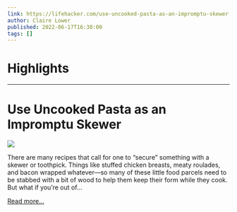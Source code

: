 ```yaml
---
link: https://lifehacker.com/use-uncooked-pasta-as-an-impromptu-skewer-1849078386
author: Claire Lower
published: 2022-06-17T16:30:00
tags: []
---
```

# Highlights


---
# Use Uncooked Pasta as an Impromptu Skewer
![](https://i.kinja-img.com/gawker-media/image/upload/s--Ibh2dH75--/c_fit,fl_progressive,q_80,w_636/7d6fafdf083a3b5d51cc0b8e35ce491c.jpg)

There are many recipes that call for one to “secure” something with a skewer or toothpick. Things like stuffed chicken breasts, meaty roulades, and bacon wrapped whatever—so many of these little food parcels need to be stabbed with a bit of wood to help them keep their form while they cook. But what if you’re out of…

[Read more...](https://lifehacker.com/use-uncooked-pasta-as-an-impromptu-skewer-1849078386)